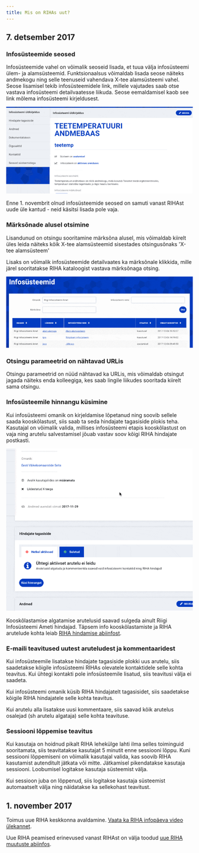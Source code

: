 ```yaml
---
title: Mis on RIHAs uut?
---
```


## 7. detsember 2017 

### Infosüsteemide seosed

Infosüsteemide vahel on võimalik seoseid lisada, et tuua välja infosüsteemi ülem- ja alamsüsteemid. Funktsionaalsus võimaldab lisada seose näiteks andmekogu ning selle teenuseid vahendava X-tee alamsüsteemi vahel.
Seose lisamisel tekib infosüsteemidele link, millele vajutades saab otse vastava infosüsteemi detailvaatesse liikuda. Seose eemaldamisel kaob see link mõlema infosüsteemi kirjeldusest.

  ![Infosüsteemide seostamine](assets/images/data/relations.gif "Infosüsteemide seostamine")

Enne 1. novembrit olnud infosüsteemide seosed on samuti vanast RIHAst uude üle kantud - neid käsitsi lisada pole vaja.

### Märksõnade alusel otsimine

Lisandunud on otsingu sooritamine märksõna alusel, mis võimaldab kiirelt üles leida näiteks kõik X-tee alamsüsteemid sisestades otsingusõnaks 'X-tee alamsüsteem'

Lisaks on võimalik infosüsteemide detailvaates ka märksõnale klikkida, mille järel sooritatakse RIHA kataloogist vastava märksõnaga otsing.

  ![Märksõna otsimine](assets/images/data/tag-search.gif "Märksõna alusel otsimine")

### Otsingu parameetrid on nähtavad URLis

Otsingu parameetrid on nüüd nähtavad ka URLis, mis võimaldab otsingut jagada näiteks enda kolleegiga, kes saab lingile liikudes sooritada kiirelt sama otsingu.

### Infosüsteemile hinnangu küsimine

Kui infosüsteemi omanik on kirjeldamise lõpetanud ning soovib sellele saada kooskõlastust, siis saab ta seda hindajate tagasiside plokis teha. Kasutajal on võimalik valida, millises infosüsteemi etapis kooskõlastust on vaja ning arutelu salvestamisel jõuab vastav soov kõigi RIHA hindajate postkasti.

![Tagasiside küsimine](assets/images/data/submit-for-review.gif "Hindajatelt tagasiside küsimine")

Kooskõlastamise algatamise arutelusid saavad sulgeda ainult Riigi Infosüsteemi Ameti hindajad. Täpsem info kooskõlastamiste ja RIHA arutelude kohta leiab [RIHA hindamise abiinfost](RIHAs-hindamine).


### E-maili teavitused uutest aruteludest ja kommentaaridest

Kui infosüsteemile lisatakse hindajate tagasiside plokki uus arutelu, siis saadetakse kõigile infosüsteemi RIHAs olevatele kontaktidele selle kohta teavitus.
Kui ühtegi kontakti pole infosüsteemile lisatud, siis teavitusi välja ei saadeta.

Kui infosüsteemi omanik küsib RIHA hindajatelt tagasisidet, siis saadetakse kõigile RIHA hindajatele selle kohta teavitus.

Kui arutelu alla lisatakse uusi kommentaare, siis saavad kõik arutelus osalejad (sh arutelu algataja) selle kohta teavituse.

### Sessiooni lõppemise teavitus

Kui kasutaja on hoidnud pikalt RIHA lehekülge lahti ilma selles toiminguid sooritamata, siis teavitatakse kasutajat 5 minutit enne sessiooni lõppu. Kuni sessiooni lõppemiseni on võimalik kasutajal valida, kas soovib RIHA kasutamist autenditult jätkata või mitte. Jätkamisel pikendatakse kasutaja sessiooni. Loobumisel logitakse kasutaja süsteemist välja.

Kui sessioon juba on lõppenud, siis logitakse kasutaja süsteemist automaatselt välja ning näidatakse ka sellekohast teavitust.


## 1. november 2017

Toimus uue RIHA keskkonna avaldamine. [Vaata ka RIHA infopäeva video ülekannet](https://www.youtube.com/watch?v=K9lLS-7hpGw).

Uue RIHA peamised erinevused vanast RIHAst on välja toodud [uue RIHA muutuste abiinfos](uus-riha).